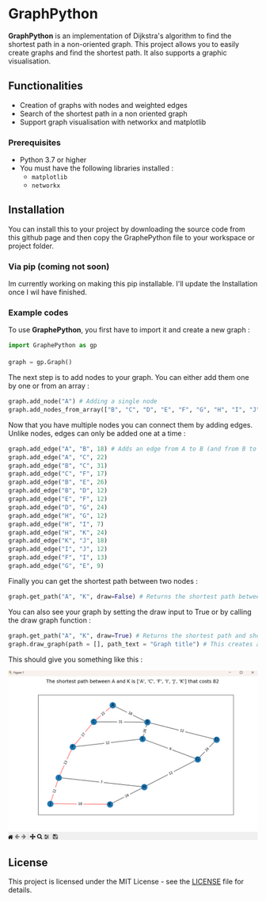 # GraphPython

**GraphPython** is an implementation of Dijkstra's algorithm to find the shortest path in a non-oriented graph. This project allows you to easily create graphs and find the shortest path. It also supports a graphic visualisation.

## Functionalities

- Creation of graphs with nodes and weighted edges
- Search of the shortest path in a non oriented graph
- Support graph visualisation with networkx and matplotlib

### Prerequisites

- Python 3.7 or higher
- You must have the following libraries installed :
    - `matplotlib`
    - `networkx`

## Installation

You can install this to your project by downloading the source code from this github page and then copy the GraphePython file to your workspace or project folder.

### Via pip (coming not soon)

Im currently working on making this pip installable. I'll update the Installation once I wil have finished.

### Example codes

To use **GraphePython**, you first have to import it and create a new graph :
```python
import GraphePython as gp

graph = gp.Graph()
```

The next step is to add nodes to your graph. You can either add them one by one or from an array :

```python
graph.add_node("A") # Adding a single node
graph.add_nodes_from_array(["B", "C", "D", "E", "F", "G", "H", "I", "J", "K"]) # Adding all the nodes from B to K at once
```

Now that you have multiple nodes you can connect them by adding edges. Unlike nodes, edges can only be added one at a time :

```python
graph.add_edge("A", "B", 18) # Adds an edge from A to B (and from B to A) with a weight (or cost) of 18
graph.add_edge("A", "C", 22)
graph.add_edge("B", "C", 31)
graph.add_edge("C", "F", 17)
graph.add_edge("B", "E", 26)
graph.add_edge("B", "D", 12)
graph.add_edge("E", "F", 12)
graph.add_edge("D", "G", 24)
graph.add_edge("H", "G", 12)
graph.add_edge("H", "I", 7)
graph.add_edge("H", "K", 24)
graph.add_edge("K", "J", 18)
graph.add_edge("I", "J", 12)
graph.add_edge("F", "I", 13)
graph.add_edge("G", "E", 9)
```

Finally you can get the shortest path between two nodes :

```python
graph.get_path("A", "K", draw=False) # Returns the shortest path between A and K in an array here : ['A', 'C', 'F', 'I', 'J', 'K']
```

You can also see your graph by setting the draw input to True or by calling the draw graph function :

```python
graph.get_path("A", "K", draw=True) # Returns the shortest path and shows it in a Matplotlib window
graph.draw_graph(path = [], path_text = "Graph title") # This creates a new window. You can provide any path you want and it will be highlighted in red (e.g : ['A', 'B', 'E']) You can also provide a text that will be displayed above the graph in the window.
```

This should give you something like this :

![Figure : graph visualization exemple using Matplotlib](demo_images/GraphePython-demo.png)

## License

This project is licensed under the MIT License - see the [LICENSE](LICENSE) file for details.
